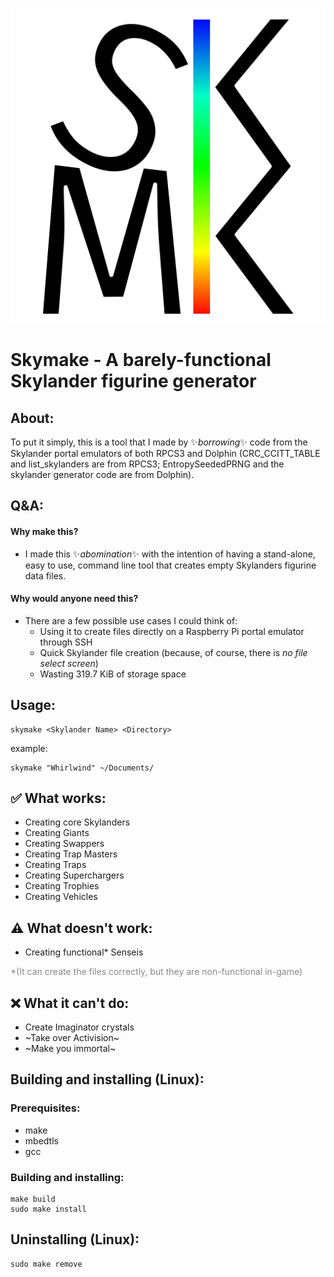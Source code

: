 ![](Logo/logo-128x128.svg)

# **Skymake - A barely-functional Skylander figurine generator**

## About:
To put it simply, this is a tool that I made by ✨*borrowing*✨ code from the Skylander portal emulators of both RPCS3 and Dolphin (CRC_CCITT_TABLE and list_skylanders are from RPCS3; EntropySeededPRNG and the skylander generator code are from Dolphin).

## Q&A:
#### Why make this?
- I made this ✨*abomination*✨ with the intention of having a stand-alone, easy to use, command line tool that creates empty Skylanders figurine data files. 
#### Why would anyone need this?
- There are a few possible use cases I could think of:
	+ Using it to create files directly on a Raspberry Pi portal emulator through SSH
	+ Quick Skylander file creation (because, of course, there is *no file select screen*)
	+ Wasting 319.7 KiB of storage space

## Usage:
```
skymake <Skylander Name> <Directory>
```
example:
```
skymake "Whirlwind" ~/Documents/
```

## ✅ What works:
- Creating core Skylanders
- Creating Giants
- Creating Swappers
- Creating Trap Masters
- Creating Traps
- Creating Superchargers
- Creating Trophies
- Creating Vehicles

## ⚠️ What doesn't work:
- Creating functional* Senseis 

<span style="color:#888888;">*(It can create the files correctly, but they are non-functional in-game)</span>

## ❌ What it can't do:
- Create Imaginator crystals
- ~Take over Activision~
- ~Make you immortal~

## Building and installing (Linux):
### Prerequisites:
- make
- mbedtls
- gcc

### Building and installing:
``` 
make build
sudo make install
```

## Uninstalling (Linux):
``` 
sudo make remove 
```
